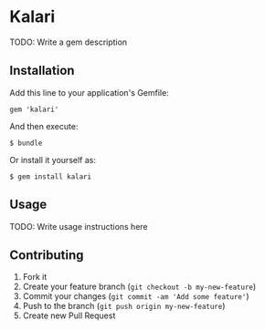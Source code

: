 # Kalari

TODO: Write a gem description

## Installation

Add this line to your application's Gemfile:

    gem 'kalari'

And then execute:

    $ bundle

Or install it yourself as:

    $ gem install kalari

## Usage

TODO: Write usage instructions here

## Contributing

1. Fork it
2. Create your feature branch (`git checkout -b my-new-feature`)
3. Commit your changes (`git commit -am 'Add some feature'`)
4. Push to the branch (`git push origin my-new-feature`)
5. Create new Pull Request

